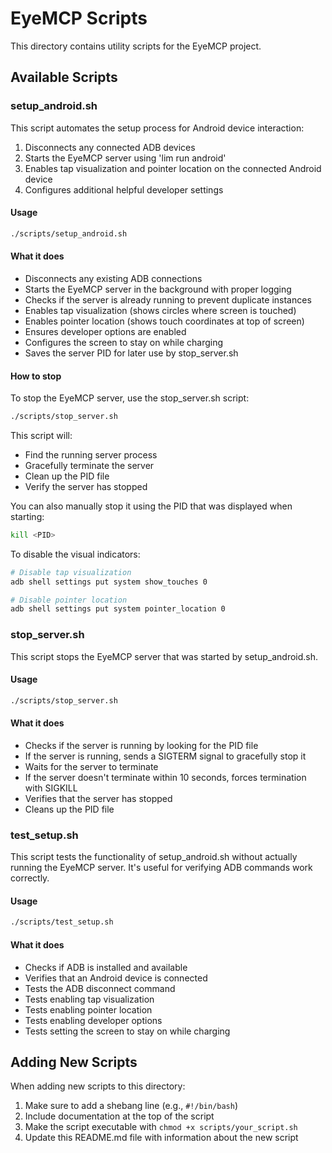 # EyeMCP Scripts

This directory contains utility scripts for the EyeMCP project.

## Available Scripts

### setup_android.sh

This script automates the setup process for Android device interaction:

1. Disconnects any connected ADB devices
2. Starts the EyeMCP server using 'lim run android'
3. Enables tap visualization and pointer location on the connected Android device
4. Configures additional helpful developer settings

#### Usage

```bash
./scripts/setup_android.sh
```

#### What it does

- Disconnects any existing ADB connections
- Starts the EyeMCP server in the background with proper logging
- Checks if the server is already running to prevent duplicate instances
- Enables tap visualization (shows circles where screen is touched)
- Enables pointer location (shows touch coordinates at top of screen)
- Ensures developer options are enabled
- Configures the screen to stay on while charging
- Saves the server PID for later use by stop_server.sh

#### How to stop

To stop the EyeMCP server, use the stop_server.sh script:

```bash
./scripts/stop_server.sh
```

This script will:
- Find the running server process
- Gracefully terminate the server
- Clean up the PID file
- Verify the server has stopped

You can also manually stop it using the PID that was displayed when starting:

```bash
kill <PID>
```

To disable the visual indicators:

```bash
# Disable tap visualization
adb shell settings put system show_touches 0

# Disable pointer location
adb shell settings put system pointer_location 0
```

### stop_server.sh

This script stops the EyeMCP server that was started by setup_android.sh.

#### Usage

```bash
./scripts/stop_server.sh
```

#### What it does

- Checks if the server is running by looking for the PID file
- If the server is running, sends a SIGTERM signal to gracefully stop it
- Waits for the server to terminate
- If the server doesn't terminate within 10 seconds, forces termination with SIGKILL
- Verifies that the server has stopped
- Cleans up the PID file

### test_setup.sh

This script tests the functionality of setup_android.sh without actually running the EyeMCP server. It's useful for verifying ADB commands work correctly.

#### Usage

```bash
./scripts/test_setup.sh
```

#### What it does

- Checks if ADB is installed and available
- Verifies that an Android device is connected
- Tests the ADB disconnect command
- Tests enabling tap visualization
- Tests enabling pointer location
- Tests enabling developer options
- Tests setting the screen to stay on while charging

## Adding New Scripts

When adding new scripts to this directory:

1. Make sure to add a shebang line (e.g., `#!/bin/bash`)
2. Include documentation at the top of the script
3. Make the script executable with `chmod +x scripts/your_script.sh`
4. Update this README.md file with information about the new script
